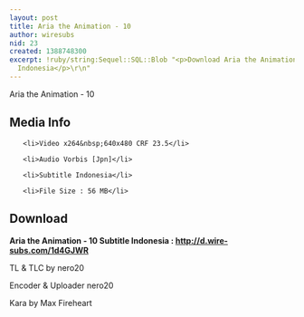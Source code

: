 ```yaml
---
layout: post
title: Aria the Animation - 10
author: wiresubs
nid: 23
created: 1388748300
excerpt: !ruby/string:Sequel::SQL::Blob "<p>Download Aria the Animation 10 Subtitle
  Indonesia</p>\r\n"
---
```

<p class="rtecenter">Aria the Animation - 10</p>

<h2>Media Info</h2>

<ul>
	<li>Video x264&nbsp;640x480 CRF 23.5</li>
	<li>Audio Vorbis [Jpn]</li>
	<li>Subtitle Indonesia</li>
	<li>File Size : 56 MB</li>
</ul>

<h2>Download</h2>

<p><strong>Aria the Animation - 10</strong><strong>&nbsp;Subtitle Indonesia<strong>&nbsp;:&nbsp;</strong><a href="http://d.wire-subs.com/1d4GJWR">http://d.wire-subs.com/1d4GJWR</a></strong></p>

<p>TL &amp; TLC by nero20<br />
Encoder &amp; Uploader nero20<br />
Kara by Max Fireheart</p>
